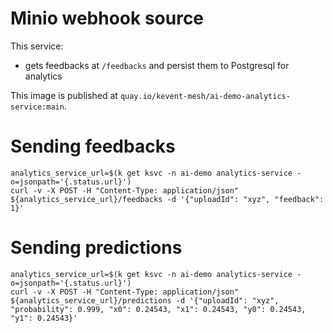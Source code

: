 # Minio webhook source

This service:
 - gets feedbacks at `/feedbacks` and persist them to Postgresql for analytics

This image is published at `quay.io/kevent-mesh/ai-demo-analytics-service:main`.


# Sending feedbacks

```shell
analytics_service_url=$(k get ksvc -n ai-demo analytics-service -o=jsonpath='{.status.url}')
curl -v -X POST -H "Content-Type: application/json" ${analytics_service_url}/feedbacks -d '{"uploadId": "xyz", "feedback": 1}'
```

# Sending predictions

```shell
analytics_service_url=$(k get ksvc -n ai-demo analytics-service -o=jsonpath='{.status.url}')
curl -v -X POST -H "Content-Type: application/json" ${analytics_service_url}/predictions -d '{"uploadId": "xyz", "probability": 0.999, "x0": 0.24543, "x1": 0.24543, "y0": 0.24543, "y1": 0.24543}'
```


